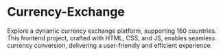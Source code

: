 # Currency-Exchange
Explore a dynamic currency exchange platform, supporting 160 countries. This frontend project, crafted with HTML, CSS, and JS, enables seamless currency conversion, delivering a user-friendly and efficient experience.
